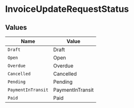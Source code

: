 # InvoiceUpdateRequestStatus


## Values

| Name               | Value              |
| ------------------ | ------------------ |
| `Draft`            | Draft              |
| `Open`             | Open               |
| `Overdue`          | Overdue            |
| `Cancelled`        | Cancelled          |
| `Pending`          | Pending            |
| `PaymentInTransit` | PaymentInTransit   |
| `Paid`             | Paid               |